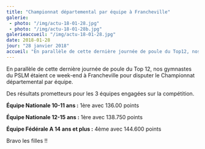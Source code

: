 ```yaml
---
title: "Championnat départemental par équipe à Francheville"
galerie:
 - photo: "/img/actu-18-01-28.jpg"
 - photo: "/img/actu-18-01-28b.jpg"
galerieaccueil: "/img/actu-18-01-28.jpg"
date: 2018-01-28
jour: "28 janvier 2018"
accueil: "En parallèle de cette dernière journée de poule du Top12, nos gymnastes du PSLM étaient ce week-end à Francheville pour disputer le championnat"
---
```

En parallèle de cette dernière journée de poule du Top 12, nos gymnastes du PSLM étaient ce week-end à Francheville pour disputer le Championnat départemental par équipe.  

Des résultats prometteurs pour les 3 équipes engagées sur la compétition.  

**Équipe Nationale 10-11 ans :** 1ère avec 136.00 points  

**Équipe Nationale 12-15 ans :** 1ère avec 138.750 points  

**Équipe Fédérale A 14 ans et plus :** 4ème avec 144.600 points  

Bravo les filles !!  
